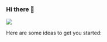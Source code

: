 ### Hi there 👋


![](https://komarev.com/ghpvc/?username=renadarif&color=ff69b4)

Here are some ideas to get you started:
<!--

- 🌱 I’m currently learning more skills and working on several projects.
- 👯 I’m looking to collaborate on ...
- 💬 Ask me about Progamming & AR & 
- ⚡ Fun fact: 
-->
